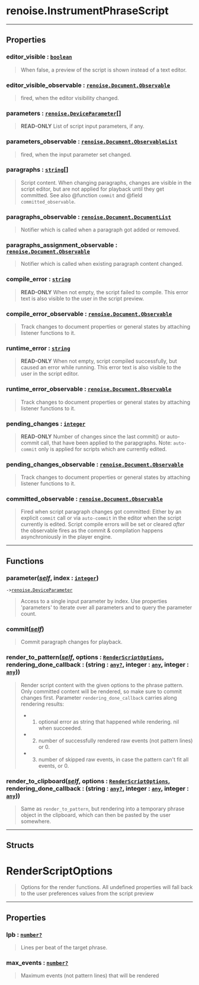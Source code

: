 # renoise.InstrumentPhraseScript<a name="renoise.InstrumentPhraseScript"></a>  

<!-- toc -->
  

---  
## Properties
### editor_visible : [`boolean`](../../API/builtins/boolean.md)<a name="editor_visible"></a>
> When false, a preview of the script is shown instead of a text editor.

### editor_visible_observable : [`renoise.Document.Observable`](../../API/renoise/renoise.Document.Observable.md)<a name="editor_visible_observable"></a>
> fired, when the editor visibility changed.

### parameters : [`renoise.DeviceParameter`](../../API/renoise/renoise.DeviceParameter.md)[]<a name="parameters"></a>
>  **READ-ONLY** List of script input parameters, if any.

### parameters_observable : [`renoise.Document.ObservableList`](../../API/renoise/renoise.Document.ObservableList.md)<a name="parameters_observable"></a>
> fired, when the input parameter set changed.

### paragraphs : [`string`](../../API/builtins/string.md)[]<a name="paragraphs"></a>
> Script content. When changing paragraphs, changes are visible in the
> script editor, but are not applied for playback until they get committed.
> See also @function `commit` and @field `committed_observable`.

### paragraphs_observable : [`renoise.Document.DocumentList`](../../API/renoise/renoise.Document.DocumentList.md)<a name="paragraphs_observable"></a>
> Notifier which is called when a paragraph got added or removed.

### paragraphs_assignment_observable : [`renoise.Document.Observable`](../../API/renoise/renoise.Document.Observable.md)<a name="paragraphs_assignment_observable"></a>
> Notifier which is called when existing paragraph content changed.

### compile_error : [`string`](../../API/builtins/string.md)<a name="compile_error"></a>
> **READ-ONLY** When not empty, the script failed to compile.
> This error text is also visible to the user in the script preview.

### compile_error_observable : [`renoise.Document.Observable`](../../API/renoise/renoise.Document.Observable.md)<a name="compile_error_observable"></a>
> Track changes to document properties or general states by attaching listener
> functions to it.

### runtime_error : [`string`](../../API/builtins/string.md)<a name="runtime_error"></a>
> **READ-ONLY** When not empty, script compiled successfully, but caused an
> error while running. This error text is also visible to the user in the
> script editor.

### runtime_error_observable : [`renoise.Document.Observable`](../../API/renoise/renoise.Document.Observable.md)<a name="runtime_error_observable"></a>
> Track changes to document properties or general states by attaching listener
> functions to it.

### pending_changes : [`integer`](../../API/builtins/integer.md)<a name="pending_changes"></a>
> **READ-ONLY** Number of changes since the last commit() or auto-commit call,
> that have been applied to the parapgraphs.
> Note: `auto-commit` only is applied for scripts which are currently edited.

### pending_changes_observable : [`renoise.Document.Observable`](../../API/renoise/renoise.Document.Observable.md)<a name="pending_changes_observable"></a>
> Track changes to document properties or general states by attaching listener
> functions to it.

### committed_observable : [`renoise.Document.Observable`](../../API/renoise/renoise.Document.Observable.md)<a name="committed_observable"></a>
> Fired when script paragraph changes got committed: Either by an explicit
> `commit` call or via `auto-commit` in the editor when the script currently is
> edited. Script compile errors will be set or cleared *after* the observable
> fires as the commit & compilation happens asynchroniously in the player engine.

  

---  
## Functions
### parameter([*self*](../../API/builtins/self.md), index : [`integer`](../../API/builtins/integer.md))<a name="parameter"></a>
`->`[`renoise.DeviceParameter`](../../API/renoise/renoise.DeviceParameter.md)  

> Access to a single input parameter by index. Use properties 'parameters'
> to iterate over all parameters and to query the parameter count.
### commit([*self*](../../API/builtins/self.md))<a name="commit"></a>
> Commit paragraph changes for playback.
### render_to_pattern([*self*](../../API/builtins/self.md), options : [`RenderScriptOptions`](#renderscriptoptions), rendering_done_callback : (string : [`any`](../../API/builtins/any.md)[`?`](../../API/builtins/nil.md), integer : [`any`](../../API/builtins/any.md), integer : [`any`](../../API/builtins/any.md)))<a name="render_to_pattern"></a>
> Render script content with the given options to the phrase pattern.
> Only committed content will be rendered, so make sure to commit changes first.
> Parameter `rendering_done_callback` carries along rendering results:
>  - 1. optional error as string that happened while rendering. nil when succeeded.
>  - 2. number of successfully rendered raw events (not pattern lines) or 0.
>  - 3. number of skipped raw events, in case the pattern can't fit all events, or 0.
### render_to_clipboard([*self*](../../API/builtins/self.md), options : [`RenderScriptOptions`](#renderscriptoptions), rendering_done_callback : (string : [`any`](../../API/builtins/any.md)[`?`](../../API/builtins/nil.md), integer : [`any`](../../API/builtins/any.md), integer : [`any`](../../API/builtins/any.md)))<a name="render_to_clipboard"></a>
> Same as `render_to_pattern`, but rendering into a temporary phrase object in the clipboard,
> which can then be pasted by the user somewhere.  



---  
## Structs  
# RenderScriptOptions<a name="RenderScriptOptions"></a>  
> Options for the render functions. All undefined properties will fall back to the
> user preferences values from the script preview  

---  
## Properties
### lpb : [`number`](../../API/builtins/number.md)[`?`](../../API/builtins/nil.md)<a name="lpb"></a>
> Lines per beat of the target phrase.

### max_events : [`number`](../../API/builtins/number.md)[`?`](../../API/builtins/nil.md)<a name="max_events"></a>
> Maximum events (not pattern lines) that will be rendered

  

  


